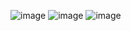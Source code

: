![image](https://user-images.githubusercontent.com/100614431/156035333-6bae6dd1-8127-4bc3-88de-1f6d1945571f.png)
![image](https://user-images.githubusercontent.com/100614431/156035347-d75c1265-f9cd-4cec-b374-9e04650a22ed.png)
![image](https://user-images.githubusercontent.com/100614431/156035358-f7b5a45c-9857-4be6-a74f-19137f679947.png)
